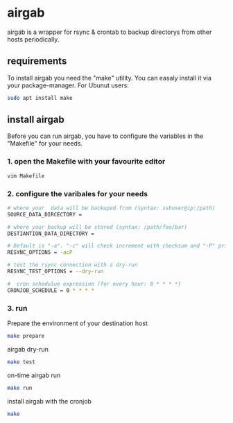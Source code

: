 # airgab

airgab is a wrapper for rsync & crontab to backup directorys from other hosts periodically.

## requirements

To install airgab you need the "make" utility. You can easaly install it via your package-manager. For Ubunut users:

```bash
sudo apt install make
```
## install airgab
Before you can run airgab, you have to configure the variables  in the "Makefile" for your needs.

### 1. open the Makefile with your favourite editor
```bash
vim Makefile
```

### 2. configure the varibales for your needs
```bash
# where your  data will be backuped from (syntax: sshuser@ip:/path)
SOURCE_DATA_DIRCECTORY =

# where your backup will be stored (syntax: /path/foo/bar)
DESTIANTION_DATA_DIRECTORY =

# Default is "-a". "-c" will check increment with checksum and "-P" prints the progress
RESYNC_OPTIONS = -acP

# test the rsync connection with a dry-run
RESYNC_TEST_OPTIONS = --dry-run

#  cron schedulue expression (for every hour: 0 * * * *)
CRONJOB_SCHEDULE = 0 * * * *
```

### 3. run
Prepare the environment of your destination host
```bash
make prepare
```

airgab dry-run
```bash
make test
```

on-time airgab run
```bash
make run
```

install airgab with the cronjob
```bash
make
```

